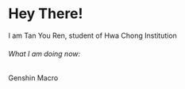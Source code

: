 # Hey There! 
I am Tan You Ren, student of Hwa Chong Institution

###### What I am doing now:
Genshin Macro
